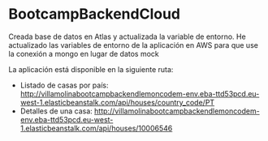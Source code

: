 # BootcampBackendCloud
Creada base de datos en Atlas y actualizada la variable de entorno.
He actualizado las variables de entorno de la aplicación en AWS para que use la conexión a mongo en lugar de datos mock

La aplicación está disponible en la siguiente ruta:
* Listado de casas por país: http://villamolinabootcampbackendlemoncodem-env.eba-ttd53pcd.eu-west-1.elasticbeanstalk.com/api/houses/country_code/PT
* Detalles de una casa: http://villamolinabootcampbackendlemoncodem-env.eba-ttd53pcd.eu-west-1.elasticbeanstalk.com/api/houses/10006546